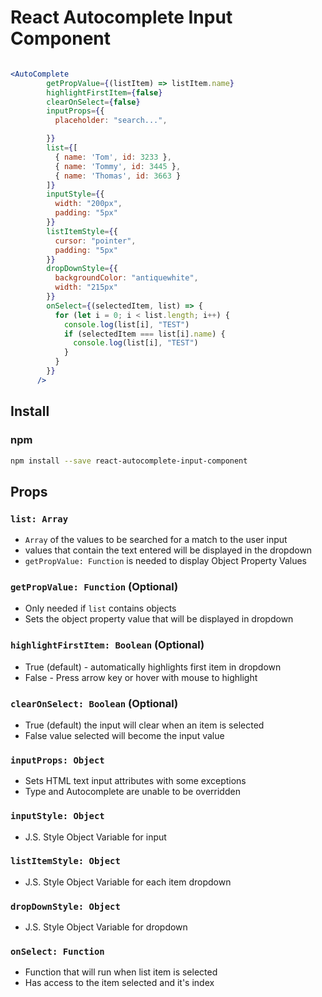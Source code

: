 
# React Autocomplete Input Component

```jsx

<AutoComplete
        getPropValue={(listItem) => listItem.name}
        highlightFirstItem={false}
        clearOnSelect={false}
        inputProps={{
          placeholder: "search...",

        }}
        list={[
          { name: 'Tom', id: 3233 },
          { name: 'Tommy', id: 3445 },
          { name: 'Thomas', id: 3663 }
        ]}
        inputStyle={{
          width: "200px",
          padding: "5px"
        }}
        listItemStyle={{
          cursor: "pointer",
          padding: "5px"
        }}
        dropDownStyle={{
          backgroundColor: "antiquewhite",
          width: "215px"
        }}
        onSelect={(selectedItem, list) => {
          for (let i = 0; i < list.length; i++) {
            console.log(list[i], "TEST")
            if (selectedItem === list[i].name) {
              console.log(list[i], "TEST")
            }
          }
        }}
      />

```

## Install

### npm

```bash
npm install --save react-autocomplete-input-component
```

## Props

### `list: Array`
- `Array` of the values to be searched for a match to the user input
- values that contain the text entered will be displayed in the dropdown
- `getPropValue: Function` is needed to display Object Property Values

### `getPropValue: Function` (Optional)
- Only needed if `list` contains objects
- Sets the object property value that will be displayed in dropdown

### `highlightFirstItem: Boolean` (Optional)
- True (default) - automatically highlights first item in dropdown
- False - Press arrow key or hover with mouse to highlight

### `clearOnSelect: Boolean` (Optional)
- True (default) the input will clear when an item is selected
- False value selected will become the input value

### `inputProps: Object`
- Sets HTML text input attributes with some exceptions
- Type and Autocomplete are unable to be overridden

### `inputStyle: Object`
- J.S. Style Object Variable for input

### `listItemStyle: Object`
- J.S. Style Object Variable for each item dropdown

### `dropDownStyle: Object`
- J.S. Style Object Variable for dropdown

### `onSelect: Function`
- Function that will run when list item is selected
- Has access to the item selected and it's index
